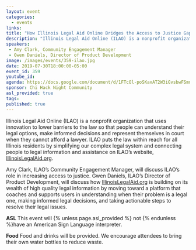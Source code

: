 ```yaml
---
layout: event
categories: 
  - events
links:
title: "How Illinois Legal Aid Online Bridges the Access to Justice Gap"
description: "Illinois Legal Aid Online (ILAO) is a nonprofit organization that uses innovation to lower barriers to the law so that people can understand their legal options, make informed decisions and represent themselves in court when they cannot afford a lawyer. ILAO puts the law within reach for all Illinois residents by simplifying our complex legal system and connecting people to legal information and assistance on ILAO’s website, IllinoisLegalAid.org."
speakers:
 - Amy Clark, Community Engagement Manager
 - Gwen Daniels, Director of Product Development
image: /images/events/359-ilao.jpg
date: 2019-07-30T18:00:00-05:00
event_id: 359
youtube_id: 
agenda: https://docs.google.com/document/d/1FTcOl-poSKaxAT2W3iGvsbwFSmnwlZ2JqjTa954skGE/edit?usp=sharing
sponsor: Chi Hack Night Community
asl_provided: true
tags: 
published: true
---
```


Illinois Legal Aid Online (ILAO) is a nonprofit organization that uses innovation to lower barriers to the law so that people can understand their legal options, make informed decisions and represent themselves in court when they cannot afford a lawyer. ILAO puts the law within reach for all Illinois residents by simplifying our complex legal system and connecting people to legal information and assistance on ILAO’s website, [IllinoisLegalAid.org](http://IllinoisLegalAid.org).

Amy Clark, ILAO’s Community Engagement Manager, will discuss ILAO’s role in increasing access to justice. Gwen Daniels, ILAO’s Director of Product Development, will discuss how [IllinoisLegalAid.org](http://IllinoisLegalAid.org) is building on its wealth of high quality legal information by moving toward a platform that coaches and supports users in understanding when their problem is a legal one, making informed legal decisions, and taking actionable steps to resolve their legal issues.

**ASL** This event will {% unless page.asl_provided %} not {% endunless %}have an American Sign Language interpreter.

**Food** Food and drinks will be provided. We encourage attendees to bring their own water bottles to reduce waste.